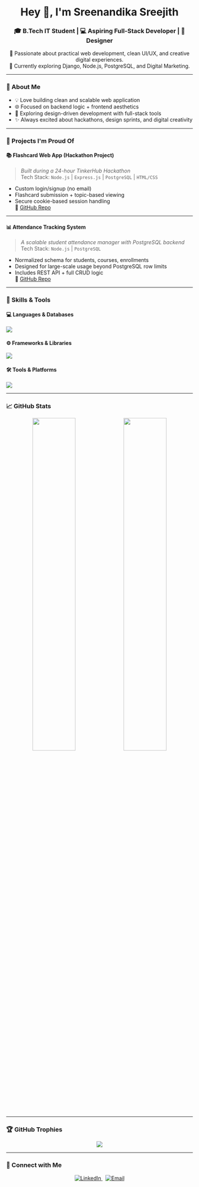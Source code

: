<h1 align="center">Hey 👋, I'm Sreenandika Sreejith</h1>
<h3 align="center">🎓 B.Tech IT Student | 💻 Aspiring Full-Stack Developer | 🎨 Designer </h3>

<p align="center">
  🚀 Passionate about practical web development, clean UI/UX, and creative digital experiences.
  <br>
  🌱 Currently exploring Django, Node.js, PostgreSQL, and Digital Marketing.
</p>

---

### 🧠 About Me
- 💡 Love building clean and scalable web application  
- 🌐 Focused on backend logic + frontend aesthetics  
- 👀 Exploring design-driven development with full-stack tools  
- ✨ Always excited about hackathons, design sprints, and digital creativity

---

### 🚀 Projects I'm Proud Of

#### 📚 Flashcard Web App (Hackathon Project)
> _Built during a 24-hour TinkerHub Hackathon_  
Tech Stack: `Node.js` | `Express.js` | `PostgreSQL` | `HTML/CSS`  
- Custom login/signup (no email)
- Flashcard submission + topic-based viewing  
- Secure cookie-based session handling  
🔗 [GitHub Repo](https://github.com/Sreenandika/Flashcard.git)

---

#### 📊 Attendance Tracking System
> _A scalable student attendance manager with PostgreSQL backend_  
Tech Stack: `Node.js` | `PostgreSQL`  
- Normalized schema for students, courses, enrollments  
- Designed for large-scale usage beyond PostgreSQL row limits  
- Includes REST API + full CRUD logic  
🔗 [GitHub Repo](https://github.com/Sreenandika/Attendance-Tracker.git)

---

### 🎯 Skills & Tools

#### 💻 Languages & Databases
<p>
  <img src="https://skillicons.dev/icons?i=c,cpp,python,html,css,bootstrap,tailwind,js,sql" />
</p>

#### ⚙️ Frameworks & Libraries
<p>
  <img src="https://skillicons.dev/icons?i=django,nodejs,express" />
</p>

#### 🛠 Tools & Platforms
<p>
  <img src="https://skillicons.dev/icons?i=postgres,mysql,figma,git,github,arduino,vscode" />
</p>

---

### 📈 GitHub Stats
<p align="center">
  <img src="https://github-readme-stats.vercel.app/api?username=Sreenandika&show_icons=true&theme=radical" width="48%" />
  <img src="https://github-readme-streak-stats.herokuapp.com?user=Sreenandika&theme=radical" width="48%" />
</p>

---


### 🏆 GitHub Trophies

<p align="center">
  <img src="https://github-profile-trophy.vercel.app/?username=Sreenandika&theme=gruvbox&no-frame=true&column=7&margin-w=5" />
</p>

---

### 🔗 Connect with Me

<p align="center">
  <a href="https://linkedin.com/in/sreenandika-sreejith" target="_blank">
    <img alt="LinkedIn" src="https://img.shields.io/badge/LinkedIn-blue?style=for-the-badge&logo=linkedin" />
  </a>
  &nbsp;
 <a href="mailto:sreenandika.sreejith@gmail.com">
  <img alt="Email" src="https://img.shields.io/badge/Gmail-red?style=for-the-badge&logo=gmail&logoColor=white" />
</a>

</p>




